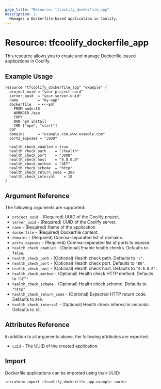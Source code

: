 ```yaml
---
page_title: "Resource: tfcoolify_dockerfile_app"
description: |-
  Manages a Dockerfile-based application in Coolify.
---
```


# Resource: tfcoolify_dockerfile_app

This resource allows you to create and manage Dockerfile-based applications in Coolify.

## Example Usage

```hcl
resource "tfcoolify_dockerfile_app" "example" {
  project_uuid = "your-project-uuid"
  server_uuid  = "your-server-uuid"
  name         = "my-app"
  dockerfile   = <<-EOT
    FROM node:18
    WORKDIR /app
    COPY . .
    RUN npm install
    CMD ["npm", "start"]
  EOT
  domains      = "example.com,www.example.com"
  ports_exposes = "3000"
  
  health_check_enabled = true
  health_check_path    = "/health"
  health_check_port    = "3000"
  health_check_host    = "0.0.0.0"
  health_check_method  = "GET"
  health_check_scheme  = "http"
  health_check_return_code = 200
  health_check_interval    = 10
}
```

## Argument Reference

The following arguments are supported:

* `project_uuid` - (Required) UUID of the Coolify project.
* `server_uuid` - (Required) UUID of the Coolify server.
* `name` - (Required) Name of the application.
* `dockerfile` - (Required) Dockerfile content.
* `domains` - (Required) Comma-separated list of domains.
* `ports_exposes` - (Required) Comma-separated list of ports to expose.
* `health_check_enabled` - (Optional) Enable health checks. Defaults to `false`.
* `health_check_path` - (Optional) Health check path. Defaults to `"/"`.
* `health_check_port` - (Optional) Health check port. Defaults to `"80"`.
* `health_check_host` - (Optional) Health check host. Defaults to `"0.0.0.0"`.
* `health_check_method` - (Optional) Health check HTTP method. Defaults to `"GET"`.
* `health_check_scheme` - (Optional) Health check scheme. Defaults to `"http"`.
* `health_check_return_code` - (Optional) Expected HTTP return code. Defaults to `200`.
* `health_check_interval` - (Optional) Health check interval in seconds. Defaults to `10`.

## Attributes Reference

In addition to all arguments above, the following attributes are exported:

* `uuid` - The UUID of the created application.

## Import

Dockerfile applications can be imported using their UUID:

```bash
terraform import tfcoolify_dockerfile_app.example <uuid>
``` 